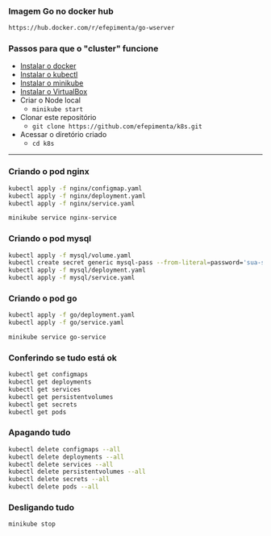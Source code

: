 ### Imagem Go no docker hub
```bash
https://hub.docker.com/r/efepimenta/go-wserver
```

### Passos para que o "cluster" funcione

* [Instalar o docker](https://docs.docker.com/install/)
* [Instalar o kubectl](https://kubernetes.io/docs/tasks/tools/install-kubectl/)
* [Instalar o minikube](https://kubernetes.io/docs/tasks/tools/install-minikube/)
* [Instalar o VirtualBox](https://www.virtualbox.org/wiki/Downloads)
* Criar o Node local
    * ```minikube start```
* Clonar este repositório
    * ```git clone https://github.com/efepimenta/k8s.git```
* Acessar o diretório criado
    * ```cd k8s```

---

### Criando o pod nginx
```bash
kubectl apply -f nginx/configmap.yaml
kubectl apply -f nginx/deployment.yaml
kubectl apply -f nginx/service.yaml

minikube service nginx-service
```

### Criando o pod mysql
```bash
kubectl apply -f mysql/volume.yaml
kubectl create secret generic mysql-pass --from-literal=password='sua-senha-aqui'
kubectl apply -f mysql/deployment.yaml
kubectl apply -f mysql/service.yaml
```

### Criando o pod go
```bash
kubectl apply -f go/deployment.yaml
kubectl apply -f go/service.yaml

minikube service go-service

```


### Conferindo se tudo está ok
```bash
kubectl get configmaps
kubectl get deployments
kubectl get services
kubectl get persistentvolumes
kubectl get secrets
kubectl get pods
```

### Apagando tudo
```bash
kubectl delete configmaps --all
kubectl delete deployments --all
kubectl delete services --all
kubectl delete persistentvolumes --all
kubectl delete secrets --all
kubectl delete pods --all
```

### Desligando tudo
```bash
minikube stop
```
